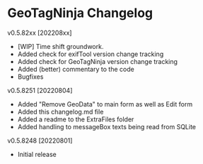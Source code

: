 ﻿# GeoTagNinja Changelog

v0.5.82xx [202208xx]
- [WIP] Time shift groundwork.
- Added check for exifTool version change tracking
- Added check for GeoTagNinja version change tracking
- Added (better) commentary to the code
- Bugfixes

v0.5.8251 [20220804]
- Added "Remove GeoData" to main form as well as Edit form
- Added this changelog.md file
- Added a readme to the ExtraFiles folder
- Added handling to messageBox texts being read from SQLite
 
v0.5.8248 [20220801]
- Initial release